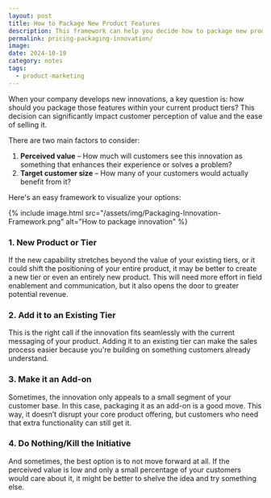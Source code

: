 ```yaml
---
layout: post
title: How to Package New Product Features
description: This framework can help you decide how to package new product innovations based on customer needs and perceived value.
permalink: pricing-packaging-innovation/
image: 
date: 2024-10-19
category: notes
tags:
  - product-marketing
---
```


When your company develops new innovations, a key question is: how should you package those features within your current product tiers? This decision can significantly impact customer perception of value and the ease of selling it.

There are two main factors to consider:

1. **Perceived value** – How much will customers see this innovation as something that enhances their experience or solves a problem?
2. **Target customer size** – How many of your customers would actually benefit from it?

Here's an easy framework to visualize your options:

{% include image.html
   src="/assets/img/Packaging-Innovation-Framework.png"
   alt="How to package innovation"
%}

### 1. New Product or Tier
If the new capability stretches beyond the value of your existing tiers, or it could shift the positioning of your entire product, it may be better to create a new tier or even an entirely new product. This will need more effort in field enablement and communication, but it also opens the door to greater potential revenue.

### 2. Add it to an Existing Tier
This is the right call if the innovation fits seamlessly with the current messaging of your product. Adding it to an existing tier can make the sales process easier because you're building on something customers already understand.

### 3. Make it an Add-on
Sometimes, the innovation only appeals to a small segment of your customer base. In this case, packaging it as an add-on is a good move. This way, it doesn’t disrupt your core product offering, but customers who need that extra functionality can still get it.

### 4. Do Nothing/Kill the Initiative
And sometimes, the best option is to not move forward at all. If the perceived value is low and only a small percentage of your customers would care about it, it might be better to shelve the idea and try something else.